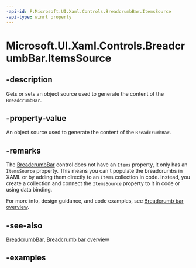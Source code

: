 ```yaml
---
-api-id: P:Microsoft.UI.Xaml.Controls.BreadcrumbBar.ItemsSource
-api-type: winrt property
---
```


# Microsoft.UI.Xaml.Controls.BreadcrumbBar.ItemsSource

<!--
public object ItemsSource { get; set; }
-->


## -description

Gets or sets an object source used to generate the content of the `BreadcrumbBar`.

## -property-value

An object source used to generate the content of the `BreadcrumbBar`.

## -remarks

The [BreadcrumbBar](breadcrumbbar.md) control does not have an `Items` property, it only has an `ItemsSource` property. This means you can't populate the breadcrumbs in XAML or by adding them directly to an `Items` collection in code. Instead, you create a collection and connect the `ItemsSource` property to it in code or using data binding.

For more info, design guidance, and code examples, see [Breadcrumb bar overview](/windows/apps/design/controls/breadcrumbbar).

## -see-also

[BreadcrumbBar](breadcrumbbar.md), [Breadcrumb bar overview](/windows/apps/design/controls/breadcrumbbar)

## -examples


